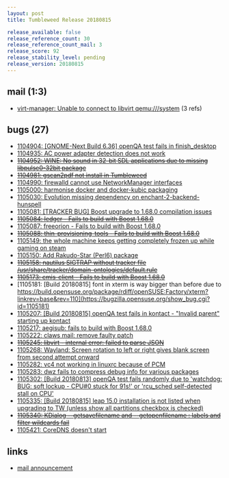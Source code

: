```yaml
---
layout: post
title: Tumbleweed Release 20180815

release_available: false
release_reference_count: 30
release_reference_count_mail: 3
release_score: 92
release_stability_level: pending
release_version: 20180815
---
```


## mail (1:3)

- [virt-manager: Unable to connect to libvirt qemu:///system](https://lists.opensuse.org/opensuse-factory/2018-08/msg00210.html) (3 refs)

## bugs (27)

<!--more-->

- [1104904: \[GNOME-Next Build 6.36\] openQA test fails in finish_desktop](https://bugzilla.opensuse.org/show_bug.cgi?id=1104904)
- [1104935: AC power adapter detection does not work](https://bugzilla.opensuse.org/show_bug.cgi?id=1104935)
- ~~[1104952: WINE: No sound in 32-bit SDL applications due to missing libpulse0-32bit package](https://bugzilla.opensuse.org/show_bug.cgi?id=1104952)~~
- ~~[1104981: gscan2pdf not install in Tumbleweed](https://bugzilla.opensuse.org/show_bug.cgi?id=1104981)~~
- [1104990: firewalld cannot use NetworkManager interfaces](https://bugzilla.opensuse.org/show_bug.cgi?id=1104990)
- [1105000: harmonise docker and docker-kubic packaging](https://bugzilla.opensuse.org/show_bug.cgi?id=1105000)
- [1105030: Evolution missing dependency on enchant-2-backend-hunspell](https://bugzilla.opensuse.org/show_bug.cgi?id=1105030)
- [1105081: \[TRACKER BUG\] Boost upgrade to 1.68.0 compilation issues](https://bugzilla.opensuse.org/show_bug.cgi?id=1105081)
- ~~[1105084: ledger - Fails to build with Boost 1.68.0](https://bugzilla.opensuse.org/show_bug.cgi?id=1105084)~~
- [1105087: freeorion - Fails to build with Boost 1.68.0](https://bugzilla.opensuse.org/show_bug.cgi?id=1105087)
- ~~[1105088: thin-provisioning-tools - Fails to build with Boost 1.68.0](https://bugzilla.opensuse.org/show_bug.cgi?id=1105088)~~
- [1105149: the whole machine keeps getting completely frozen up while gaming on steam](https://bugzilla.opensuse.org/show_bug.cgi?id=1105149)
- [1105150: Add Rakudo-Star (Perl6) package](https://bugzilla.opensuse.org/show_bug.cgi?id=1105150)
- ~~[1105158: nautilus SIGTRAP without tracker file /usr/share/tracker/domain-ontologies/default.rule](https://bugzilla.opensuse.org/show_bug.cgi?id=1105158)~~
- ~~[1105173: cmis-client - Fails to build with Boost 1.68.0](https://bugzilla.opensuse.org/show_bug.cgi?id=1105173)~~
- [1105181: \[Build 20180815\] font in xterm is way bigger than before due to https://build.opensuse.org/package/rdiff/openSUSE:Factory/xterm?linkrev=base&rev=110](https://bugzilla.opensuse.org/show_bug.cgi?id=1105181)
- [1105207: \[Build 20180815\] openQA test fails in kontact - "Invalid parent" starting up kontact](https://bugzilla.opensuse.org/show_bug.cgi?id=1105207)
- [1105217: aegisub: fails to build with Boost 1.68.0](https://bugzilla.opensuse.org/show_bug.cgi?id=1105217)
- [1105222: claws mail: remove faulty patch](https://bugzilla.opensuse.org/show_bug.cgi?id=1105222)
- ~~[1105245: libvirt - internal error: failed to parse JSON](https://bugzilla.opensuse.org/show_bug.cgi?id=1105245)~~
- [1105268: Wayland: Screen rotation to left or right gives blank screen from second attempt onward](https://bugzilla.opensuse.org/show_bug.cgi?id=1105268)
- [1105282: vc4 not working in linuxrc because of PCM](https://bugzilla.opensuse.org/show_bug.cgi?id=1105282)
- [1105283: dwz fails to compress debug info for various packages](https://bugzilla.opensuse.org/show_bug.cgi?id=1105283)
- [1105302: \[Build 20180813\] openQA test fails randomly due to 'watchdog: BUG: soft lockup - CPU#0 stuck for 91s!' or 'rcu_sched self-detected stall on CPU'](https://bugzilla.opensuse.org/show_bug.cgi?id=1105302)
- [1105335: \[Build 20180815\] leap 15.0 installation is not listed when upgrading to TW (unless show all partitions checkbox is checked)](https://bugzilla.opensuse.org/show_bug.cgi?id=1105335)
- ~~[1105340: KDialog --getsavefilename and --getopenfilename :  labels and filter wildcards fail](https://bugzilla.opensuse.org/show_bug.cgi?id=1105340)~~
- [1105421: CoreDNS doesn't start](https://bugzilla.opensuse.org/show_bug.cgi?id=1105421)



## links

- [mail announcement](https://lists.opensuse.org/opensuse-factory/2018-08/msg00209.html)
